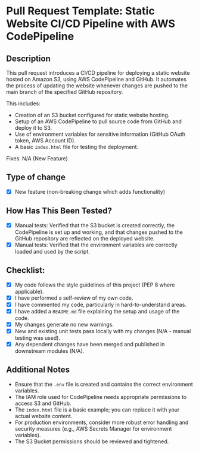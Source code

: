 # Pull Request Template: Static Website CI/CD Pipeline with AWS CodePipeline

## Description

This pull request introduces a CI/CD pipeline for deploying a static website hosted on Amazon S3, using AWS CodePipeline and GitHub. It automates the process of updating the website whenever changes are pushed to the main branch of the specified GitHub repository.

This includes:

* Creation of an S3 bucket configured for static website hosting.
* Setup of an AWS CodePipeline to pull source code from GitHub and deploy it to S3.
* Use of environment variables for sensitive information (GitHub OAuth token, AWS Account ID).
* A basic `index.html` file for testing the deployment.

Fixes: N/A (New Feature)

## Type of change

- [x] New feature (non-breaking change which adds functionality)

## How Has This Been Tested?

- [x] Manual tests: Verified that the S3 bucket is created correctly, the CodePipeline is set up and working, and that changes pushed to the GitHub repository are reflected on the deployed website.
- [x] Manual tests: Verified that the environment variables are correctly loaded and used by the script.

## Checklist:

- [x] My code follows the style guidelines of this project (PEP 8 where applicable).
- [x] I have performed a self-review of my own code.
- [x] I have commented my code, particularly in hard-to-understand areas.
- [x] I have added a `README.md` file explaining the setup and usage of the code.
- [x] My changes generate no new warnings.
- [x] New and existing unit tests pass locally with my changes (N/A - manual testing was used).
- [x] Any dependent changes have been merged and published in downstream modules (N/A).

## Additional Notes

* Ensure that the `.env` file is created and contains the correct environment variables.
* The IAM role used for CodePipeline needs appropriate permissions to access S3 and GitHub.
* The `index.html` file is a basic example; you can replace it with your actual website content.
* For production environments, consider more robust error handling and security measures (e.g., AWS Secrets Manager for environment variables).
* The S3 Bucket permissions should be reviewed and tightened.